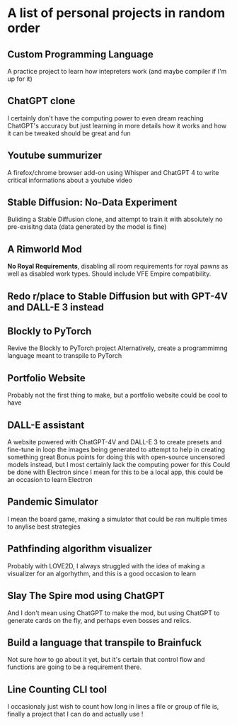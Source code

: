 # A list of personal projects in random order

## Custom Programming Language
A practice project to learn how intepreters work (and maybe compiler if  I'm up for it)

## ChatGPT clone
I certainly don't have the computing power to even dream reaching ChatGPT's accuracy but just learning in more details how it works and how it can be tweaked should be great and fun

## Youtube summurizer
A firefox/chrome browser add-on using Whisper and ChatGPT 4 to write critical informations about a youtube video

## Stable Diffusion: No-Data Experiment
Buliding a Stable Diffusion clone, and attempt to train it with absolutely no pre-exisitng data (data generated by the model is fine)

## A Rimworld Mod
**No Royal Requirements**, disabling all room requirements for royal pawns as well as disabled work types.
Should include VFE Empire compatibility.

## Redo r/place to Stable Diffusion but with GPT-4V and DALL-E 3 instead

## Blockly to PyTorch
Revive the Blockly to PyTorch project
Alternatively, create a programmimng language meant to transpile to PyTorch

## Portfolio Website
Probably not the first thing to make, but a portfolio website could be cool to have

## DALL-E assistant
A website powered with ChatGPT-4V and DALL-E 3 to create presets and fine-tune in loop the images being generated to attempt to help in creating something great
Bonus points for doing this with open-source uncensored models instead, but I most certainly lack the computing power for this
Could be done with Electron since I mean for this to be a local app, this could be an occasion to learn Electron

## Pandemic Simulator
I mean the board game, making a simulator that could be ran multiple times to anylise best strategies

## Pathfinding algorithm visualizer
Probably with LOVE2D, I always struggled with the idea of making a visualizer for an algorhythm, and this is a good occasion to learn

## Slay The Spire mod using ChatGPT
And I don't mean using ChatGPT to make the mod, but using ChatGPT to generate cards on the fly, and perhaps even bosses and relics.

## Build a language that transpile to Brainfuck
Not sure how to go about it yet, but it's certain that control flow and functions are going to be a requirement there.

## Line Counting CLI tool
I occasionaly just wish to count how long in lines a file or group of file is, finally a project that I can do and actually use !